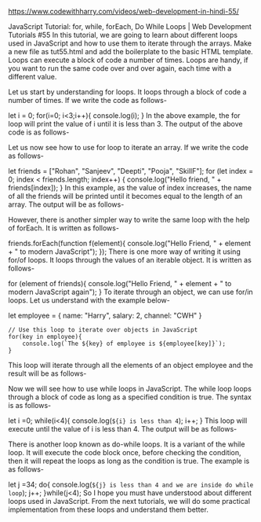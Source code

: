 https://www.codewithharry.com/videos/web-development-in-hindi-55/


JavaScript Tutorial: for, while, forEach, Do While Loops | Web Development Tutorials #55
In this tutorial, we are going to learn about different loops used in JavaScript and how to use them to iterate through the arrays. Make a new file as tut55.html and add the boilerplate to the basic HTML template. Loops can execute a block of code a number of times. Loops are handy, if you want to run the same code over and over again, each time with a different value.

Let us start by understanding for loops. It loops through a block of code a number of times.  If we write the code as follows-

let i = 0;
     for(i=0; i<3;i++){
         console.log(i);
     }
In the above example, the for loop will print the value of i until it is less than 3. The output of the above code is as follows-



Let us now see how to use for loop to iterate an array. If we write the code as follows-

let friends = ["Rohan", "Sanjeev", "Deepti", "Pooja", "SkillF"];
     for (let index = 0; index < friends.length; index++) {
         console.log("Hello friend, " + friends[index]);
     }
In this example, as the value of index increases, the name of all the friends will be printed until it becomes equal to the length of an array. The output will be as follows-




However, there is another simpler way to write the same loop with the help of forEach. It is written as follows-

friends.forEach(function f(element){
         console.log("Hello Friend, " + element + " to modern JavaScript");
     });
There is one more way of writing it using for/of loops. It loops through the values of an iterable object. It is written as follows-

for (element of friends){
         console.log("Hello Friend, " + element + " to modern JavaScript again");
     }
To iterate through an object, we can use for/in loops. Let us understand with the example below-

let employee = {
        name: "Harry",
        salary: 2,
        channel: "CWH"
    }

    // Use this loop to iterate over objects in JavaScript
    for(key in employee){
        console.log(`The ${key} of employee is ${employee[key]}`);
    }
This loop will iterate through all the elements of an object employee and the result will be as follows-




Now we will see how to use while loops in JavaScript. The while loop loops through a block of code as long as a specified condition is true. The syntax is as follows-

let i =0;
    while(i<4){
        console.log(`${i} is less than 4`);
        i++;
    }
This loop will execute until the value of i is less than 4. The output will be as follows-



There is another loop known as do-while loops. It is a variant of the while loop. It will execute the code block once, before checking the condition, then it will repeat the loops as long as the condition is true. The example is as follows-

let j =34;
    do{
        console.log(`${j} is less than 4 and we are inside do while loop`);
        j++;
    }while(j<4);
So I hope you must have understood about different loops used in JavaScript. From the next tutorials, we will do some practical implementation from these loops and understand them better.